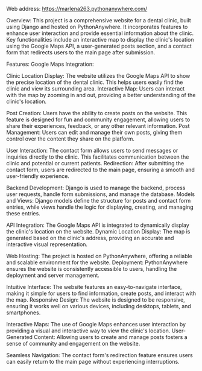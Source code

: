 Web address: https://marlena263.pythonanywhere.com/



Overview:
This project is a comprehensive website for a dental clinic, built using Django and hosted on PythonAnywhere. It incorporates features to enhance user interaction and provide essential information about the clinic. Key functionalities include an interactive map to display the clinic's location using the Google Maps API, a user-generated posts section, and a contact form that redirects users to the main page after submission.

Features:
Google Maps Integration:

Clinic Location Display: The website utilizes the Google Maps API to show the precise location of the dental clinic. This helps users easily find the clinic and view its surrounding area.
Interactive Map: Users can interact with the map by zooming in and out, providing a better understanding of the clinic's location.

Post Creation: 
Users have the ability to create posts on the website. This feature is designed for fun and community engagement, allowing users to share their experiences, feedback, or any other relevant information.
Post Management: Users can edit and manage their own posts, giving them control over the content they share on the platform.

User Interaction: 
The contact form allows users to send messages or inquiries directly to the clinic. This facilitates communication between the clinic and potential or current patients.
Redirection: After submitting the contact form, users are redirected to the main page, ensuring a smooth and user-friendly experience.

Backend Development: 
Django is used to manage the backend, process user requests, handle form submissions, and manage the database.
Models and Views: Django models define the structure for posts and contact form entries, while views handle the logic for displaying, creating, and managing these entries.

API Integration: 
The Google Maps API is integrated to dynamically display the clinic's location on the website.
Dynamic Location Display: The map is generated based on the clinic's address, providing an accurate and interactive visual representation.

Web Hosting: 
The project is hosted on PythonAnywhere, offering a reliable and scalable environment for the website.
Deployment: PythonAnywhere ensures the website is consistently accessible to users, handling the deployment and server management.

Intuitive Interface: 
The website features an easy-to-navigate interface, making it simple for users to find information, create posts, and interact with the map.
Responsive Design: The website is designed to be responsive, ensuring it works well on various devices, including desktops, tablets, and smartphones.

Interactive Maps: 
The use of Google Maps enhances user interaction by providing a visual and interactive way to view the clinic's location.
User-Generated Content: Allowing users to create and manage posts fosters a sense of community and engagement on the website.

Seamless Navigation: 
The contact form's redirection feature ensures users can easily return to the main page without experiencing interruptions.
